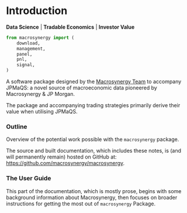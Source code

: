 # Introduction

**Data Science** | **Tradable Economics** | **Investor Value**

``` python
from macrosynergy import (
    download,
    management,
    panel,
    pnl,
    signal,
)
```

A software package designed by the [Macrosynergy Team](https://macrosynergy.com/) to accompany
JPMaQS: a novel source of macroeconomic data pioneered by Macrosynergy &
JP Morgan.

The package and accompanying trading strategies primarily derive their
value when utilising JPMaQS.

### Outline

Overview of the potential work possible with the `macrosynergy` package.

The source and built documentation, which includes these notes, is (and
will permanently remain) hosted on GitHub at:
<https://github.com/macrosynergy/macrosynergy>.

### The User Guide

This part of the documentation, which is mostly prose, begins with some
background information about Macrosynergy, then focuses on broader
instructions for getting the most out of `macrosynergy` Package.
